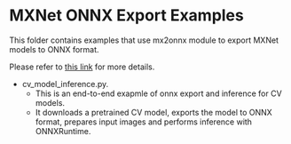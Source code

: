 <!--- Licensed to the Apache Software Foundation (ASF) under one -->
<!--- or more contributor license agreements.  See the NOTICE file -->
<!--- distributed with this work for additional information -->
<!--- regarding copyright ownership.  The ASF licenses this file -->
<!--- to you under the Apache License, Version 2.0 (the -->
<!--- "License"); you may not use this file except in compliance -->
<!--- with the License.  You may obtain a copy of the License at -->

<!---   http://www.apache.org/licenses/LICENSE-2.0 -->

<!--- Unless required by applicable law or agreed to in writing, -->
<!--- software distributed under the License is distributed on an -->
<!--- "AS IS" BASIS, WITHOUT WARRANTIES OR CONDITIONS OF ANY -->
<!--- KIND, either express or implied.  See the License for the -->
<!--- specific language governing permissions and limitations -->
<!--- under the License. -->

# MXNet ONNX Export Examples

This folder contains examples that use mx2onnx module to export MXNet models to ONNX format.

Please refer to [this link](https://github.com/apache/incubator-mxnet/tree/v1.x/python/mxnet/onnx#onnx-export-support-for-mxnet)
for more details.

- cv_model_inference.py.
    - This is an end-to-end exapmle of onnx export and inference for CV models.
    - It downloads a pretrained CV model, exports the model to ONNX format, prepares input images and performs inference with ONNXRuntime.


